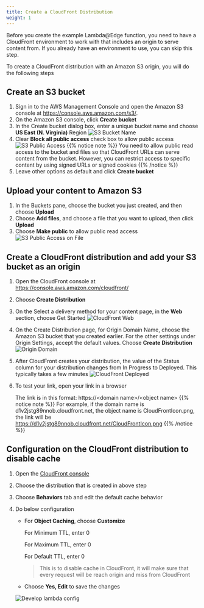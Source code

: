```yaml
---
title: Create a CloudFront Distribution 
weight: 1
---
```


Before you create the example Lambda@Edge function, you need to have a CloudFront environment to work with that includes an origin to serve content from. If you already have an environment to use, you can skip this step.

To create a CloudFront distribution with an Amazon S3 origin, you will do the following steps

## Create an S3 bucket

1. Sign in to the AWS Management Console and open the Amazon S3 console at https://console.aws.amazon.com/s3/.
2. On the Amazon S3 console, click **Create bucket**
3. In the Create bucket dialog box, enter a unique bucket name and choose **US East (N. Virginia)** Region
   ![S3 Bucket Name](/images/S3-bucket-name.png)
4. Clear **Block all public access** check box to allow public access
   ![S3 Public Access](/images/S3-public.png)
   {{% notice note %}}
   You need to allow public read access to the bucket and files so that CloudFront URLs can serve content from the bucket. However, you can restrict access to specific content by using signed URLs or signed cookies
   {{% /notice %}}
5. Leave other options as default and click **Create bucket** 

## Upload your content to Amazon S3
1. In the Buckets pane, choose the bucket you just created, and then choose **Upload**
2. Choose **Add files**, and choose a file that you want to upload, then click **Upload**
3. Choose **Make public** to allow public read access
   ![S3 Public Access on File](/images/S3-public-file.png)

## Create a CloudFront distribution and add your S3 bucket as an origin 
1. Open the CloudFront console at https://console.aws.amazon.com/cloudfront/
2. Choose **Create Distribution**
3. On the Select a delivery method for your content page, in the **Web** section, choose Get Started
   ![CloudFront Web](/images/cf-web.png)
4. On the Create Distribution page, for Origin Domain Name, choose the Amazon S3 bucket that you created earlier. For the other settings under Origin Settings, accept the default values. Choose **Create Distribution**
   ![Origin Domain](/images/cf-origin-domain.png)
5. After CloudFront creates your distribution, the value of the Status column for your distribution changes from In Progress to Deployed. This typically takes a few minutes
   ![CloudFront Deployed](/images/cf-deployed.png)
6. To test your link, open your link in a browser
   
   The link is in this format: https://\<domain name>/\<object name>
   {{% notice note %}}
   For example, if the domain name is d1v2jstg89nnob.cloudfront.net, the object name is CloudFrontIcon.png, the link will be https://d1v2jstg89nnob.cloudfront.net/CloudFrontIcon.png
   {{% /notice %}}

## Configuration on the CloudFront distribution to disable cache
1. Open the [CloudFront console](https://console.aws.amazon.com/cloudfront/home#)
2. Choose the distribution that is created in above step 
3. Choose **Behaviors** tab and edit the default cache behavior
4. Do below configuration
   - For **Object Caching**, choose **Customize**

     For Minimum TTL, enter 0

     For Maximum TTL, enter 0

     For Default TTL, enter 0
     > This is to disable cache in CloudFront, it will make sure that every request will be reach origin and miss from CloudFront

   - Choose **Yes, Edit** to save the changes

   ![Develop lambda config](/images/cf-config-develop-cache.png)
